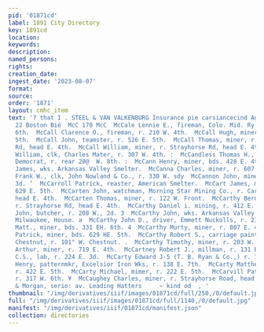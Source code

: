 ```yaml
---
pid: '01871cd'
label: 1891 City Directory
key: 1891cd
location: 
keywords: 
description: 
named_persons: 
rights: 
creation_date: 
ingest_date: '2023-08-07'
format: 
source: 
order: '1871'
layout: cmhc_item
text: '7 that I . STEEL & VAN VALKENBURG Insurance pie carsiancecind Agency, 21 and
  22 Boston Bié  McC 170 McC  McCale Lennie E., fireman, Colo. Mid. Ry., r. 217 W.
  6th.  McCall Clarence O., fireman, r. 210 W. 4th.  McCall Hugh, miner, r. 526 E.
  5th.  McCall John, teamster, r. 526 E. 5th.  McCall Thomas, miner, r. Strayhorse
  Rd, head E. 4th.  McCall William, miner, r. Strayhorse Rd, head E. 4th.  McCallum
  William, clk, Charles Mater, r. 307 W. 4th. :  McCandless Thomas H., printer, Herald
  Democrat, r. rear 20@  W. 8th. :  McCann Henry, miner, bds. 428 E. 4th.  McCann
  James, wks. Arkansas Valley Smelter.  McCanna Charles, miner, r. 607 E. 5th.  McCannon
  Frank W., clk, John Nowland & Co., r. 330 W. sdy  McCannon John, miner, r. 330 W.
  3d. ’  McCarroll Patrick, reaster, American Smelter.  McCart James, miner, bds.
  629 E. 5th.  McCarten John, watchman, Morning Star Mining Co., r. Carbon-; ate Hill,
  head E. 4th.  McCarten Thomas, miner, r. 122 W. Front.  McCarthy Bernard, miner,
  r. Strayhorse Rd, head E. 4th.  McCarthy Daniel i. mining, r. 412 E. 6th.  McCarthy
  John, butcher, r. 208 W., 2d. 3  McCarthy John, wks. Arkansas Valley Smelter, bds.
  Milwaukee, House. a  McCarthy John D., driver, Emmett Nuckolls, r. 215 W. 2d. ;  McCarthy
  Matt., miner, bds. 331 EH. 6th. 4  McCarthy Murty, miner, r. 807 E. 4th.  McCarthy
  Patrick, miner, bds. 629 HE. 5th.  McCarthy Robert S., carriage painter, 307 W.
  Chestnut, r. 101° W. Chestnut. .  McCarthy Timothy, miner, r. 203 W. 7th.  McCartney
  Arthur, miner, r. 719 E. 4th.  McCartney Robert J., millman, r. 131 E. 9th.  McCarty
  C.S., lab, r. 224 E. 3d.  McCarty Edward J-5 (T. B. Ryan & Co.,) r. 138 E. 7th.  McCarty
  Henry, patternmkr, Excelsior Iron Wks, r. 138 E. 7th.  McCarty Matthew J., pumpman,
  r. 422 E. 5th.  McCarty Michael, mimer, r. 222 E. 5th.  McCarvill Patrick, railroadman,
  r. 317 W. 6th. ¥  McCaughey Charles, miner, r. Strayhorse Road, head E. 4th. ,  313  Brown
  & Morgan, serio: av. Leading Hatters     ~ kind od  , '
thumbnail: "/img/derivatives/iiif/images/01871cd/full/250,/0/default.jpg"
full: "/img/derivatives/iiif/images/01871cd/full/1140,/0/default.jpg"
manifest: "/img/derivatives/iiif/01871cd/manifest.json"
collection: directories
---
```

